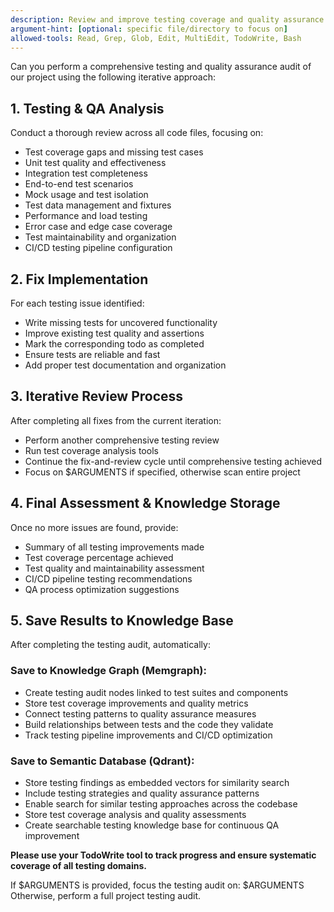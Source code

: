 ```yaml
---
description: Review and improve testing coverage and quality assurance
argument-hint: [optional: specific file/directory to focus on]
allowed-tools: Read, Grep, Glob, Edit, MultiEdit, TodoWrite, Bash
---
```


Can you perform a comprehensive testing and quality assurance audit of our project using the following iterative approach:

## 1. Testing & QA Analysis
Conduct a thorough review across all code files, focusing on:
- Test coverage gaps and missing test cases
- Unit test quality and effectiveness
- Integration test completeness
- End-to-end test scenarios
- Mock usage and test isolation
- Test data management and fixtures
- Performance and load testing
- Error case and edge case coverage
- Test maintainability and organization
- CI/CD testing pipeline configuration

## 2. Fix Implementation
For each testing issue identified:
- Write missing tests for uncovered functionality
- Improve existing test quality and assertions
- Mark the corresponding todo as completed
- Ensure tests are reliable and fast
- Add proper test documentation and organization

## 3. Iterative Review Process
After completing all fixes from the current iteration:
- Perform another comprehensive testing review
- Run test coverage analysis tools
- Continue the fix-and-review cycle until comprehensive testing achieved
- Focus on $ARGUMENTS if specified, otherwise scan entire project

## 4. Final Assessment & Knowledge Storage
Once no more issues are found, provide:
- Summary of all testing improvements made
- Test coverage percentage achieved
- Test quality and maintainability assessment
- CI/CD pipeline testing recommendations
- QA process optimization suggestions

## 5. Save Results to Knowledge Base
After completing the testing audit, automatically:

### Save to Knowledge Graph (Memgraph):
- Create testing audit nodes linked to test suites and components
- Store test coverage improvements and quality metrics
- Connect testing patterns to quality assurance measures
- Build relationships between tests and the code they validate
- Track testing pipeline improvements and CI/CD optimization

### Save to Semantic Database (Qdrant):
- Store testing findings as embedded vectors for similarity search
- Include testing strategies and quality assurance patterns
- Enable search for similar testing approaches across the codebase
- Store test coverage analysis and quality assessments
- Create searchable testing knowledge base for continuous QA improvement

**Please use your TodoWrite tool to track progress and ensure systematic coverage of all testing domains.**

If $ARGUMENTS is provided, focus the testing audit on: $ARGUMENTS
Otherwise, perform a full project testing audit.